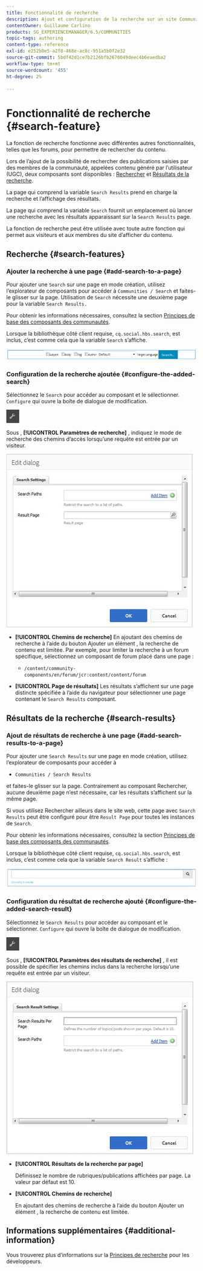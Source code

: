 ```yaml
---
title: Fonctionnalité de recherche
description: Ajout et configuration de la recherche sur un site Communities
contentOwner: Guillaume Carlino
products: SG_EXPERIENCEMANAGER/6.5/COMMUNITIES
topic-tags: authoring
content-type: reference
exl-id: e252b0e5-a2f8-468e-ac8c-951a5b0f2e32
source-git-commit: 5bdf42d1ce7b2126bfb2670049deec4b6eaedba2
workflow-type: tm+mt
source-wordcount: '455'
ht-degree: 2%

---
```


# Fonctionnalité de recherche {#search-feature}

La fonction de recherche fonctionne avec différentes autres fonctionnalités, telles que les forums, pour permettre de rechercher du contenu.

Lors de l’ajout de la possibilité de rechercher des publications saisies par des membres de la communauté, appelées contenu généré par l’utilisateur (UGC), deux composants sont disponibles : [Rechercher](#search) et [Résultats de la recherche](#search-results).

La page qui comprend la variable `Search Results` prend en charge la recherche et l’affichage des résultats.

La page qui comprend la variable `Search` fournit un emplacement où lancer une recherche avec les résultats apparaissant sur la `Search Results` page.

La fonction de recherche peut être utilisée avec toute autre fonction qui permet aux visiteurs et aux membres du site d’afficher du contenu.

## Recherche {#search-features}

### Ajouter la recherche à une page {#add-search-to-a-page}

Pour ajouter une `Search` sur une page en mode création, utilisez l’explorateur de composants pour accéder à `Communities / Search` et faites-le glisser sur la page. Utilisation de `Search` nécessite une deuxième page pour la variable `Search Results.`

Pour obtenir les informations nécessaires, consultez la section [Principes de base des composants des communautés](basics.md).

Lorsque la bibliothèque côté client requise, `cq.social.hbs.search`, est inclus, c’est comme cela que la variable `Search` s’affiche.

![add-search](assets/add-search.png)

### Configuration de la recherche ajoutée {#configure-the-added-search}

Sélectionnez le `Search` pour accéder au composant et le sélectionner. `Configure` qui ouvre la boîte de dialogue de modification.

![confgirue](assets/configure-new.png)

Sous , **[!UICONTROL Paramètres de recherche]** , indiquez le mode de recherche des chemins d’accès lorsqu’une requête est entrée par un visiteur.

![search-settings](assets/search-settings.png)

* **[!UICONTROL Chemins de recherche]**
En ajoutant des chemins de recherche à l’aide du bouton Ajouter un élément , la recherche de contenu est limitée. Par exemple, pour limiter la recherche à un forum spécifique, sélectionnez un composant de forum placé dans une page :

   * `/content/community-components/en/forum/jcr:content/content/forum`

* **[!UICONTROL Page de résultats]**
Les résultats s’affichent sur une page distincte spécifiée à l’aide du navigateur pour sélectionner une page contenant le `Search Results` composant.

## Résultats de la recherche {#search-results}

### Ajout de résultats de recherche à une page {#add-search-results-to-a-page}

Pour ajouter une `Search Results` sur une page en mode création, utilisez l’explorateur de composants pour accéder à

* `Communities / Search Results`

et faites-le glisser sur la page. Contrairement au composant Rechercher, aucune deuxième page n’est nécessaire, car les résultats s’affichent sur la même page.

Si vous utilisez Rechercher ailleurs dans le site web, cette page avec `Search Results` peut être configuré pour être `Result Page` pour toutes les instances de `Search`.

Pour obtenir les informations nécessaires, consultez la section [Principes de base des composants des communautés](basics.md).

Lorsque la bibliothèque côté client requise, `cq.social.hbs.search`, est inclus, c’est comme cela que la variable `Search Result` s’affiche :

![search-result](assets/search-result1.png)

### Configuration du résultat de recherche ajouté {#configure-the-added-search-result}

Sélectionnez le `Search Results` pour accéder au composant et le sélectionner. `Configure` qui ouvre la boîte de dialogue de modification.

![configure](assets/configure-new.png)

Sous , **[!UICONTROL Paramètres des résultats de recherche]** , il est possible de spécifier les chemins inclus dans la recherche lorsqu’une requête est entrée par un visiteur.

![search-result-settings](assets/search-result-settings.png)

* **[!UICONTROL Résultats de la recherche par page]**

  Définissez le nombre de rubriques/publications affichées par page. La valeur par défaut est 10.

* **[!UICONTROL Chemins de recherche]**

  En ajoutant des chemins de recherche à l’aide du bouton Ajouter un élément , la recherche de contenu est limitée.

## Informations supplémentaires {#additional-information}

Vous trouverez plus d’informations sur la [Principes de recherche](search-implementation.md) pour les développeurs.
